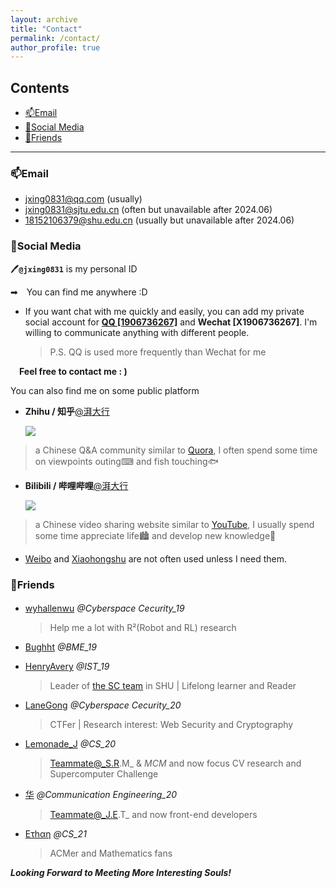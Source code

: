 ```yaml
---
layout: archive
title: "Contact"
permalink: /contact/
author_profile: true
---
```


## Contents

* [📫Email](#📫email)
* [📶Social Media](#📶social-media)
* [🤝Friends](#🤝friends)

---

### 📫Email

- [jxing0831@qq.com](mailto:jxing0831@qq.com) (usually)
- [jxing0831@sjtu.edu.cn](mailto:jxing0831@sjtu.edu.cn) (often but unavailable after 2024.06)
- [18152106379@shu.edu.cn](mailto:18152106379@shu.edu.cn) (usually but unavailable after 2024.06)

### 📶Social Media

 🖊**`@jxing0831`** is my personal ID

➡&emsp;You can find me anywhere :D

- If you want chat with me quickly and easily, 
you can add my private social account for **[QQ [1906736267]](tencent://AddContact/?fromId=45&fromSubId=1&subcmd=all&uin=1906736267&website=www.oicqzone.com)** and **Wechat [X1906736267]**.
I'm willing to communicate anything with different people.
  > P.S. QQ is used more frequently than Wechat for me  

&emsp;**Feel free to contact me : )**

You can also find me on some public platform

- **Zhihu / 知乎**[@湃大行](https://www.zhihu.com/people/jxing0831)   

  <a href="https://www.zhihu.com/people/jxing0831"><img src="https://img.shields.io/badge/Zhihu-@湃大行-blue"></a>
> a Chinese Q&A community similar to [Quora](https://www.quora.com), I often spend some time on viewpoints outing⌨ and fish touching🐟

- **Bilibili / 哔哩哔哩**[@湃大行](https://space.bilibili.com/359983089) 
        
  <a href="https://space.bilibili.com/359983089"><img src="https://img.shields.io/badge/Bilibili-@湃大行-ff69b4"></a>
> a Chinese video sharing website similar to [YouTube](https://youtube.com), I usually spend some time appreciate life🏙️ and develop new knowledge📔

- [Weibo](https://weibo.com/jxing0831) and [Xiaohongshu](https://www.xiaohongshu.com/user/profile/622b577b000000002102b32f?xhsshare=CopyLink&appuid=622b577b000000002102b32f&apptime=1665072716) are not often used unless I need them.


### 🤝Friends

#### 

- [wyhallenwu](https://wyhallenwu.github.io/) _@Cyberspace Cecurity_19_
  > Help me a lot with R²(Robot and RL) research

- [Bughht](https://bughht.github.io/) _@BME_19_
  > 

- [HenryAvery](https://www.zhihu.com/people/da-sheng-qi-tian-85) _@IST_19_
  > Leader of [the SC team](https://shusct.netlify.app/)  in SHU | Lifelong learner and Reader

- [LaneGong](https://lanegong.github.io/) _@Cyberspace Cecurity_20_
  > CTFer | Research interest: Web Security and Cryptography

- [Lemonade_J](Jhttps://lemonadejj.github.io) _@CS_20_
  >Teammate@_S.R.M_ & _MCM_ and now focus CV research and Supercomputer Challenge

- [华](https://github.com/20empty) _@Communication Engineering_20_
  > Teammate@_J.E.T_ and now front-end developers

- [Ετhαη](https://ethanh3514.github.io/) _@CS_21_  
  > ACMer and Mathematics fans
   
 _**Looking Forward to Meeting More Interesting Souls!**_